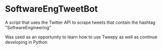 # SoftwareEngTweetBot

A script that uses the Twitter API to scrape tweets that contain the hashtag "SoftwareEngineering"

Was used as an opportunity to learn how to use Tweepy as well as continue developing in Python
